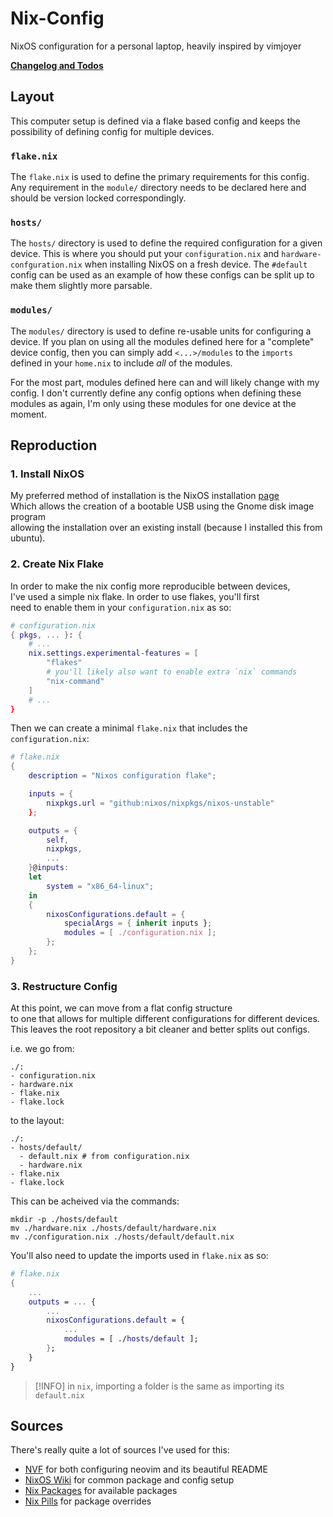 # Nix-Config

NixOS configuration for a personal laptop, heavily inspired by vimjoyer

[**Changelog and Todos**](./docs/Changelog.md)

## Layout

This computer setup is defined via a flake based config and keeps the
possibility of defining config for multiple devices.

### `flake.nix`

The `flake.nix` is used to define the primary requirements for this config. Any
requirement in the `module/` directory needs to be declared here and should be
version locked correspondingly.

### `hosts/`

The `hosts/` directory is used to define the required configuration for a given
device. This is where you should put your `configuration.nix` and
`hardware-confguration.nix` when installing NixOS on a fresh device. The
`#default` config can be used as an example of how these configs can be split up
to make them slightly more parsable.

### `modules/`

The `modules/` directory is used to define re-usable units for configuring a
device. If you plan on using all the modules defined here for a "complete"
device config, then you can simply add `<...>/modules` to the `imports` defined
in your `home.nix` to include _all_ of the modules.

For the most part, modules defined here can and will likely change with my
config. I don't currently define any config options when defining these modules
as again, I'm only using these modules for one device at the moment.

## Reproduction

### 1. Install NixOS

My preferred method of installation is the NixOS installation
[page][NixOS Page]<br/> Which allows the creation of a bootable USB using the
Gnome disk image program<br/> allowing the installation over an existing install
(because I installed this from ubuntu).

[NixOS Page]: https://nixos.org/download/#graphical-iso-image

### 2. Create Nix Flake

In order to make the nix config more reproducible between devices,<br/> I've
used a simple nix flake. In order to use flakes, you'll first<br/> need to
enable them in your `configuration.nix` as so:

```nix
# configuration.nix
{ pkgs, ... }: {
    # ...
    nix.settings.experimental-features = [
        "flakes"
        # you'll likely also want to enable extra `nix` commands
        "nix-command"
    ]
    # ...
}
```

Then we can create a minimal `flake.nix` that includes the `configuration.nix`:

```nix
# flake.nix
{
    description = "Nixos configuration flake";

    inputs = {
        nixpkgs.url = "github:nixos/nixpkgs/nixos-unstable"
    };

    outputs = {
        self,
        nixpkgs,
        ...
    }@inputs:
    let
        system = "x86_64-linux";
    in
    {
        nixosConfigurations.default = {
            specialArgs = { inherit inputs };
            modules = [ ./configuration.nix ];
        };
    };
}
```

### 3. Restructure Config

At this point, we can move from a flat config structure<br/>to one that allows
for multiple different configurations for different devices.<br/>This leaves the
root repository a bit cleaner and better splits out configs.

i.e. we go from:

```
./:
- configuration.nix
- hardware.nix
- flake.nix
- flake.lock
```

to the layout:

```
./:
- hosts/default/
  - default.nix # from configuration.nix
  - hardware.nix
- flake.nix
- flake.lock
```

This can be acheived via the commands:

```
mkdir -p ./hosts/default
mv ./hardware.nix ./hosts/default/hardware.nix
mv ./configuration.nix ./hosts/default/default.nix
```

You'll also need to update the imports used in `flake.nix` as so:

```nix
# flake.nix
{
    ...
    outputs = ... {
        ...
        nixosConfigurations.default = {
            ...
            modules = [ ./hosts/default ];
        };
    }
}
```

> [!INFO]
> in `nix`, importing a folder is the same as importing its `default.nix`

## Sources

There's really quite a lot of sources I've used for this:

- [NVF](https://github.com/NotAShelf/nvf/tree/main) for both configuring neovim
  and its beautiful README
- [NixOS Wiki](https://nixos.wiki/wiki/Main_Page) for common package and config
  setup
- [Nix Packages](https://search.nixos.org/packages?type=packages&channel=unstable)
  for available packages
- [Nix Pills](https://nixos.org/guides/nix-pills/17-nixpkgs-overriding-packages.html)
  for package overrides
